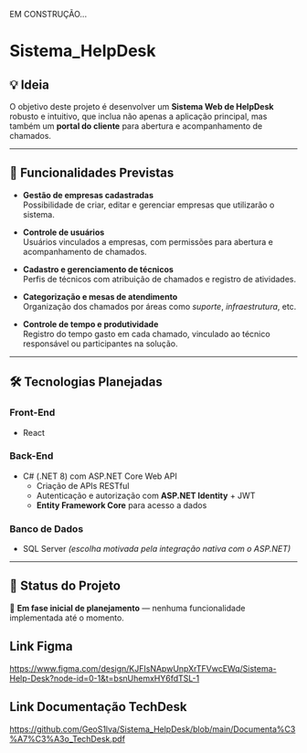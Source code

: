 EM CONSTRUÇÃO...

# Sistema_HelpDesk

## 💡 Ideia

O objetivo deste projeto é desenvolver um **Sistema Web de HelpDesk** robusto e intuitivo, que inclua não apenas a aplicação principal, mas também um **portal do cliente** para abertura e acompanhamento de chamados.

---

## 🎯 Funcionalidades Previstas

- **Gestão de empresas cadastradas**  
  Possibilidade de criar, editar e gerenciar empresas que utilizarão o sistema.

- **Controle de usuários**  
  Usuários vinculados a empresas, com permissões para abertura e acompanhamento de chamados.

- **Cadastro e gerenciamento de técnicos**  
  Perfis de técnicos com atribuição de chamados e registro de atividades.

- **Categorização e mesas de atendimento**  
  Organização dos chamados por áreas como *suporte*, *infraestrutura*, etc.

- **Controle de tempo e produtividade**  
  Registro do tempo gasto em cada chamado, vinculado ao técnico responsável ou participantes na solução.

---

## 🛠️ Tecnologias Planejadas

### Front-End
- React

### Back-End
- C# (.NET 8) com ASP.NET Core Web API  
  - Criação de APIs RESTful  
  - Autenticação e autorização com **ASP.NET Identity** + JWT  
  - **Entity Framework Core** para acesso a dados

### Banco de Dados
- SQL Server *(escolha motivada pela integração nativa com o ASP.NET)*

---

## 📅 Status do Projeto
🚧 **Em fase inicial de planejamento** — nenhuma funcionalidade implementada até o momento.

## Link Figma
https://www.figma.com/design/KJFIsNApwUnpXrTFVwcEWq/Sistema-Help-Desk?node-id=0-1&t=bsnUhemxHY6fdTSL-1

## Link Documentação TechDesk
https://github.com/GeoS1lva/Sistema_HelpDesk/blob/main/Documenta%C3%A7%C3%A3o_TechDesk.pdf

